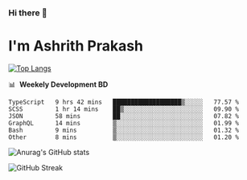 ### Hi there 👋
# I'm Ashrith Prakash

[![Top Langs](https://github-readme-stats.vercel.app/api/top-langs/?username=xxcheckmatexx&count_private=true&include_all_commits=true&show_icons=true&line_height=20&title_color=FFFFFF&icon_color=FFFFFF&text_color=FFFFFF&bg_color=0D1117&langs_count=8)](https://github.com/anuraghazra/github-readme-stats)

📊 &nbsp;**Weekely Development BD**

<!--START_SECTION:waka-->

```text
TypeScript   9 hrs 42 mins   ███████████████████▒░░░░░   77.57 %
SCSS         1 hr 14 mins    ██▒░░░░░░░░░░░░░░░░░░░░░░   09.90 %
JSON         58 mins         ██░░░░░░░░░░░░░░░░░░░░░░░   07.82 %
GraphQL      14 mins         ▒░░░░░░░░░░░░░░░░░░░░░░░░   01.99 %
Bash         9 mins          ▒░░░░░░░░░░░░░░░░░░░░░░░░   01.32 %
Other        8 mins          ▒░░░░░░░░░░░░░░░░░░░░░░░░   01.20 %
```

<!--END_SECTION:waka-->

![Anurag's GitHub stats](https://github-readme-stats.vercel.app/api?username=xxcheckmatexx&count_private=true&show_icons=true&theme=merko)  

![GitHub Streak](http://github-readme-streak-stats.herokuapp.com?user=xxcheckmatexx&theme=merko&hide_border=true&date_format=M%20j%5B%2C%20Y%5D&fire=DD0E0B)
<br/>
